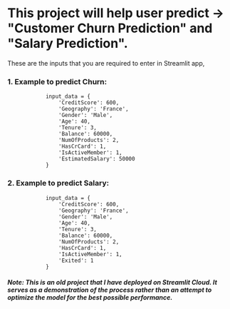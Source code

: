 # This project will help user predict -> "Customer Churn Prediction" and "Salary Prediction".

These are the inputs that you are required to enter in Streamlit app,

### 1. Example to predict Churn:

                input_data = {
                    'CreditScore': 600,
                    'Geography': 'France',
                    'Gender': 'Male',
                    'Age': 40,
                    'Tenure': 3,
                    'Balance': 60000,
                    'NumOfProducts': 2,
                    'HasCrCard': 1,
                    'IsActiveMember': 1,
                    'EstimatedSalary': 50000
                }

### 2. Example to predict Salary:

                input_data = {
                    'CreditScore': 600,
                    'Geography': 'France',
                    'Gender': 'Male',
                    'Age': 40,
                    'Tenure': 3,
                    'Balance': 60000,
                    'NumOfProducts': 2,
                    'HasCrCard': 1,
                    'IsActiveMember': 1,
                    'Exited': 1
                }

##### Note: This is an old project that I have deployed on Streamlit Cloud. It serves as a demonstration of the process rather than an attempt to optimize the model for the best possible performance.